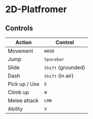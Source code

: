 # 2D-Platfromer

## Controls
| Action | Control |
| ------------- | --------------------------- |
| Movement      | <kbd>WASD</kbd>             |
| Jump          | <kbd>Spacebar</kbd>         |
| Slide         | <kbd>Shift</kbd> (grounded) |
| Dash          | <kbd>Shift</kbd> (in air)   |
| Pick up / Use | <kbd>E</kbd>                |
| Climb up      | <kbd>W</kbd>                |
| Melee attack  | <kbd>LMB</kbd>              |
| Ability       | <kbd>V</kbd>                |
